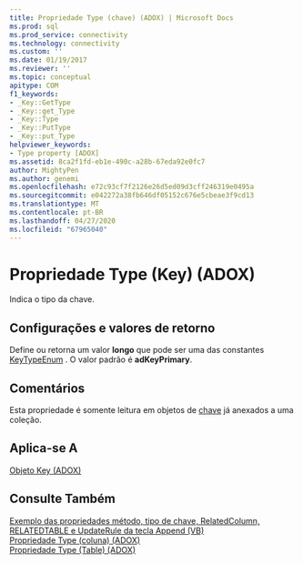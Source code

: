 ```yaml
---
title: Propriedade Type (chave) (ADOX) | Microsoft Docs
ms.prod: sql
ms.prod_service: connectivity
ms.technology: connectivity
ms.custom: ''
ms.date: 01/19/2017
ms.reviewer: ''
ms.topic: conceptual
apitype: COM
f1_keywords:
- _Key::GetType
- _Key::get_Type
- _Key::Type
- _Key::PutType
- _Key::put_Type
helpviewer_keywords:
- Type property [ADOX]
ms.assetid: 8ca2f1fd-eb1e-490c-a28b-67eda92e0fc7
author: MightyPen
ms.author: genemi
ms.openlocfilehash: e72c93cf7f2126e26d5ed09d3cff246319e0495a
ms.sourcegitcommit: e042272a38fb646df05152c676e5cbeae3f9cd13
ms.translationtype: MT
ms.contentlocale: pt-BR
ms.lasthandoff: 04/27/2020
ms.locfileid: "67965040"
---
```

# <a name="type-property-key-adox"></a>Propriedade Type (Key) (ADOX)
Indica o tipo da chave.  
  
## <a name="settings-and-return-values"></a>Configurações e valores de retorno  
 Define ou retorna um valor **longo** que pode ser uma das constantes [KeyTypeEnum](../../../ado/reference/adox-api/keytypeenum.md) . O valor padrão é **adKeyPrimary**.  
  
## <a name="remarks"></a>Comentários  
 Esta propriedade é somente leitura em objetos de [chave](../../../ado/reference/adox-api/key-object-adox.md) já anexados a uma coleção.  
  
## <a name="applies-to"></a>Aplica-se A  
 [Objeto Key (ADOX)](../../../ado/reference/adox-api/key-object-adox.md)  
  
## <a name="see-also"></a>Consulte Também  
 [Exemplo das propriedades método, tipo de chave, RelatedColumn, RELATEDTABLE e UpdateRule da tecla Append (VB)](../../../ado/reference/adox-api/keys-append-method-key-type-relatedcolumn-relatedtable-example-vb.md)   
 [Propriedade Type (coluna) (ADOX)](../../../ado/reference/adox-api/type-property-column-adox.md)   
 [Propriedade Type (Table) (ADOX)](../../../ado/reference/adox-api/type-property-table-adox.md)
